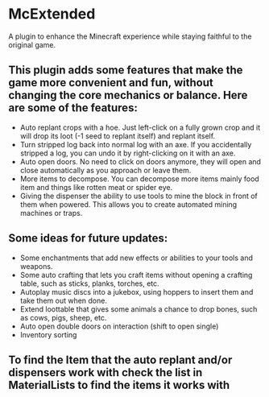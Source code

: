 # McExtended
A plugin to enhance the Minecraft experience while staying faithful to the original game.

## This plugin adds some features that make the game more convenient and fun, without changing the core mechanics or balance. Here are some of the features:

- Auto replant crops with a hoe. Just left-click on a fully grown crop and it will drop its loot (-1 seed to replant itself) and replant itself.
- Turn stripped log back into normal log with an axe. If you accidentally stripped a log, you can undo it by right-clicking on it with an axe.
- Auto open doors. No need to click on doors anymore, they will open and close automatically as you approach or leave them.
- More items to decompose. You can decompose more items mainly food item and things like rotten meat or spider eye.
- Giving the dispenser the ability to use tools to mine the block in front of them when powered. This allows you to create automated mining machines or traps.

## Some ideas for future updates:

- Some enchantments that add new effects or abilities to your tools and weapons.
- Some auto crafting that lets you craft items without opening a crafting table, such as sticks, planks, torches, etc.
- Autoplay music discs into a jukebox, using hoppers to insert them and take them out when done.
- Extend loottable that gives some animals a chance to drop bones, such as cows, pigs, sheep, etc.
- Auto open double doors on interaction (shift to open single)
- Inventory sorting 

## To find the Item that the auto replant and/or dispensers work with check the list in MaterialLists to find the items it works with
